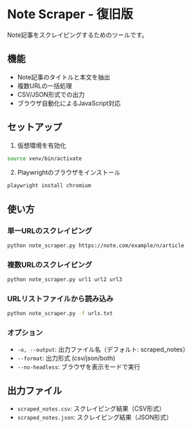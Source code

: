 # Note Scraper - 復旧版

Note記事をスクレイピングするためのツールです。

## 機能

- Note記事のタイトルと本文を抽出
- 複数URLの一括処理
- CSV/JSON形式での出力
- ブラウザ自動化によるJavaScript対応

## セットアップ

1. 仮想環境を有効化
```bash
source venv/bin/activate
```

2. Playwrightのブラウザをインストール
```bash
playwright install chromium
```

## 使い方

### 単一URLのスクレイピング
```bash
python note_scraper.py https://note.com/example/n/article
```

### 複数URLのスクレイピング
```bash
python note_scraper.py url1 url2 url3
```

### URLリストファイルから読み込み
```bash
python note_scraper.py -f urls.txt
```

### オプション
- `-o, --output`: 出力ファイル名（デフォルト: scraped_notes）
- `--format`: 出力形式 (csv/json/both)
- `--no-headless`: ブラウザを表示モードで実行

## 出力ファイル

- `scraped_notes.csv`: スクレイピング結果（CSV形式）
- `scraped_notes.json`: スクレイピング結果（JSON形式）